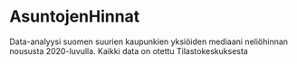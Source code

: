 # AsuntojenHinnat
Data-analyysi suomen suurien kaupunkien yksiöiden mediaani neliöhinnan noususta 2020-luvulla.
Kaikki data on otettu Tilastokeskuksesta
